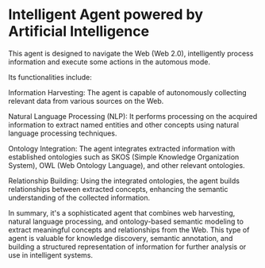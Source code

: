 # Intelligent Agent powered by Artificial Intelligence

This agent is designed to navigate the Web (Web 2.0), intelligently process information and execute some actions in the automous mode.

Its functionalities include:

Information Harvesting: The agent is capable of autonomously collecting relevant data from various sources on the Web.

Natural Language Processing (NLP): It performs processing on the acquired information to extract named entities and other concepts using natural language processing techniques.

Ontology Integration: The agent integrates extracted information with established ontologies such as SKOS (Simple Knowledge Organization System), OWL (Web Ontology Language), and other relevant ontologies.

Relationship Building: Using the integrated ontologies, the agent builds relationships between extracted concepts, enhancing the semantic understanding of the collected information.

In summary, it's a sophisticated agent that combines web harvesting, natural language processing, and ontology-based semantic modeling to extract meaningful concepts and relationships from the Web. This type of agent is valuable for knowledge discovery, semantic annotation, and building a structured representation of information for further analysis or use in intelligent systems.
